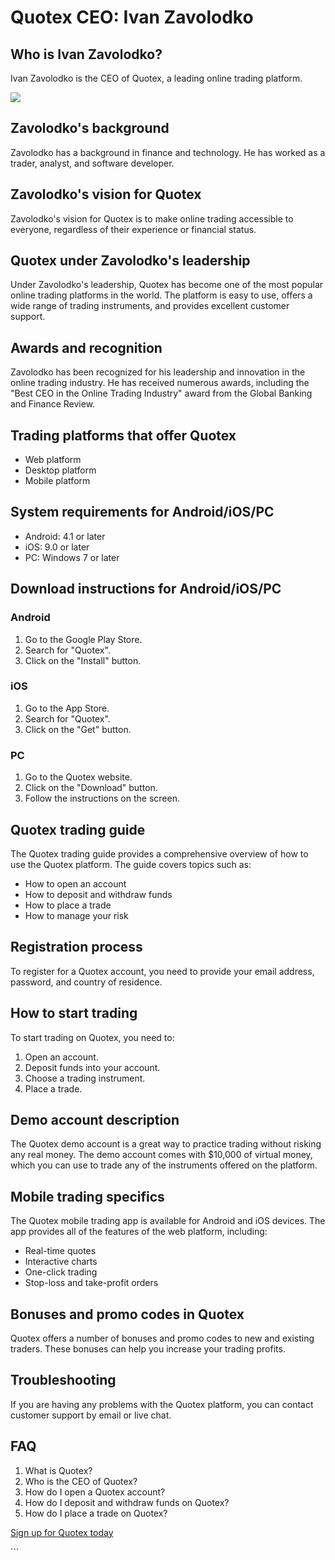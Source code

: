 # Quotex CEO: Ivan Zavolodko

## Who is Ivan Zavolodko?

Ivan Zavolodko is the CEO of Quotex, a leading online trading platform.

[![](https://static.quotex.io/files/4_en/300_250.jpg)](https://traff.sbs/brokerqxlid)

## Zavolodko\'s background

Zavolodko has a background in finance and technology. He has worked as a
trader, analyst, and software developer.

## Zavolodko\'s vision for Quotex

Zavolodko\'s vision for Quotex is to make online trading accessible to
everyone, regardless of their experience or financial status.

## Quotex under Zavolodko\'s leadership

Under Zavolodko\'s leadership, Quotex has become one of the most popular
online trading platforms in the world. The platform is easy to use,
offers a wide range of trading instruments, and provides excellent
customer support.

## Awards and recognition

Zavolodko has been recognized for his leadership and innovation in the
online trading industry. He has received numerous awards, including the
"Best CEO in the Online Trading Industry" award from the Global
Banking and Finance Review.

## Trading platforms that offer Quotex

-   Web platform
-   Desktop platform
-   Mobile platform

## System requirements for Android/iOS/PC

-   Android: 4.1 or later
-   iOS: 9.0 or later
-   PC: Windows 7 or later

## Download instructions for Android/iOS/PC

### Android

1.  Go to the Google Play Store.
2.  Search for "Quotex".
3.  Click on the "Install" button.

### iOS

1.  Go to the App Store.
2.  Search for "Quotex".
3.  Click on the "Get" button.

### PC

1.  Go to the Quotex website.
2.  Click on the "Download" button.
3.  Follow the instructions on the screen.

## Quotex trading guide

The Quotex trading guide provides a comprehensive overview of how to use
the Quotex platform. The guide covers topics such as:

-   How to open an account
-   How to deposit and withdraw funds
-   How to place a trade
-   How to manage your risk

## Registration process

To register for a Quotex account, you need to provide your email
address, password, and country of residence.

## How to start trading

To start trading on Quotex, you need to:

1.  Open an account.
2.  Deposit funds into your account.
3.  Choose a trading instrument.
4.  Place a trade.

## Demo account description

The Quotex demo account is a great way to practice trading without
risking any real money. The demo account comes with \$10,000 of virtual
money, which you can use to trade any of the instruments offered on the
platform.

## Mobile trading specifics

The Quotex mobile trading app is available for Android and iOS devices.
The app provides all of the features of the web platform, including:

-   Real-time quotes
-   Interactive charts
-   One-click trading
-   Stop-loss and take-profit orders

## Bonuses and promo codes in Quotex

Quotex offers a number of bonuses and promo codes to new and existing
traders. These bonuses can help you increase your trading profits.

## Troubleshooting

If you are having any problems with the Quotex platform, you can contact
customer support by email or live chat.

## FAQ

1.  What is Quotex?
2.  Who is the CEO of Quotex?
3.  How do I open a Quotex account?
4.  How do I deposit and withdraw funds on Quotex?
5.  How do I place a trade on Quotex?

[Sign up for Quotex today](\%22https://traff.sbs/brokerqxsignup\%22)

\`\`\`

